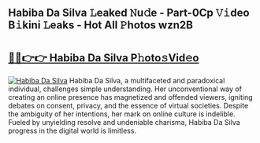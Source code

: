## Habiba Da Silva 𝙻eaked 𝙽u𝚍e - Part-0Cp 𝚅𝚒deo B𝚒kini 𝙻eaks - Hot All 𝙿hotos wzn2B

# <h2><a href="http://ld271v.urlbe.top/?page=Habiba+Da+Silva">🔗🔗👉👉 Habiba Da Silva P𝚑oto𝚜Vid𝚎o</a></h2>

[![Habiba Da Silva](https://i.imgur.com/eBuTRDB.gif)](http://ld271v.urlbe.top/?page=Habiba+Da+Silva)
Habiba Da Silva, a multifaceted and paradoxical individual, challenges simple understanding. Her unconventional way of creating an online presence has magnetized and offended viewers, igniting debates on consent, privacy, and the essence of virtual societies. Despite the ambiguity of her intentions, her mark on online culture is indelible. Fueled by unyielding resolve and undeniable charisma, Habiba Da Silva progress in the digital world is limitless.
